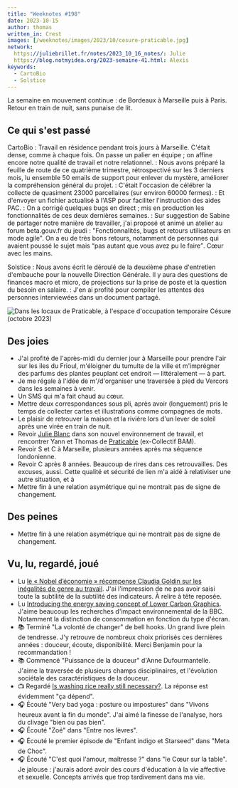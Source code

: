 ```yaml
---
title: "Weeknotes #198"
date: 2023-10-15
author: thomas
written_in: Crest
images: [/weeknotes/images/2023/10/cesure-praticable.jpg]
network:
  https://juliebrillet.fr/notes/2023_10_16_notes/: Julie
  https://blog.notmyidea.org/2023-semaine-41.html: Alexis
keywords:
  - CartoBio
  - Solstice
---
```


La semaine en mouvement continue : de Bordeaux à Marseille puis à Paris.
Retour en train de nuit, sans punaise de lit.

<!--more-->

## Ce qui s'est passé

CartoBio
: Travail en résidence pendant trois jours à Marseille. C'était dense, comme à chaque fois. On passe un palier en équipe ; on affine encore notre qualité de travail et notre relationnel.
: Nous avons préparé la feuille de route de ce quatrième trimestre, rétrospectivé sur les 3 derniers mois, lu ensemble 50 emails de support pour enlever du mystère, améliorer la compréhension général du projet.
: C'était l'occasion de célébrer la collecte de quasiment 23000 parcellaires (sur environ 60000 fermes).
: Et d'envoyer un fichier actualisé à l'ASP pour faciliter l'instruction des aides PAC.
: On a corrigé quelques bugs en direct ; mis en production les fonctionnalités de ces deux dernières semaines.
: Sur suggestion de Sabine de partager notre manière de travailler, j'ai proposé et animé un atelier au forum beta.gouv.fr du jeudi : "Fonctionnalités, bugs et retours utilisateurs en mode agile". On a eu de très bons retours, notamment de personnes qui avaient poussé le sujet mais <q>pas autant que vous avez pu le faire</q>. Cœur avec les mains.

Solstice
: Nous avons écrit le déroulé de la deuxième phase d'entretien d'embauche pour la nouvelle Direction Générale. Il y aura des questions de finances macro et micro, de projections sur la prise de poste et la question du besoin en salaire.
: J'en ai profité pour compiler les attentes des personnes interviewées dans un document partagé.

![](/weeknotes/images/2023/10/cesure-praticable.jpg "Dans les locaux de Praticable, à l'espace d'occupation temporaire Césure (octobre 2023)")

## Des joies

- J'ai profité de l'après-midi du dernier jour à Marseille pour prendre l'air sur les iles du Frioul, m'éloigner du tumulte de la ville et m'imprégner des parfums des plantes peuplant cet endroit — littéralement — à part.
- Je me régale à l'idée de m'/d'organiser une traversée à pied du Vercors dans les semaines à venir.
- Un SMS qui m'a fait chaud au cœur.
- Mettre deux correspondances sous pli, après avoir (longuement) pris le temps de collecter cartes et illustrations comme compagnes de mots.
- Le plaisir de retrouver la maison et la rivière lors d'un lever de soleil après une virée en train de nuit.
- Revoir [Julie Blanc] dans son nouvel environnement de travail, et rencontrer Yann et Thomas de [Praticable] (ex-Collectif BAM).
- Revoir S et C à Marseille, plusieurs années après ma séquence londonienne.
- Revoir C après 8 années. Beaucoup de rires dans ces retrouvailles. Des excuses, aussi. Cette qualité et sécurité de lien m'a aidé à relativiser une autre situation, et à
- Mettre fin à une relation asymétrique qui ne montrait pas de signe de changement.

## Des peines

- Mettre fin à une relation asymétrique qui ne montrait pas de signe de changement.

## Vu, lu, regardé, joué

- Lu [le « Nobel d’économie » récompense Claudia Goldin sur les inégalités de genre au travail](https://www.mediapart.fr/journal/economie-et-social/091023/le-nobel-d-economie-recompense-claudia-goldin-sur-les-inegalites-de-genre-au-travail). J'ai l'impression de ne pas avoir saisi toute la subtilité de la subtilité des indicateurs. À relire à tête reposée.
- Lu <a href="https://www.bbc.co.uk/rd/blog/2023-08-sustainability-energy-saving-radio-tv-led-graphics" lang="en">Introducing the energy saving concept of Lower Carbon Graphics</a>. J'aime beaucoup les recherches d'impact environnemental de la BBC. Notamment la distinction de consommation en fonction du type d'écran.
- 📚 Terminé "La volonté de changer" de bell hooks. Un grand livre plein de tendresse. J'y retrouve de nombreux choix priorisés ces dernières années : douceur, écoute, disponibilité. Merci Benjamin pour la recommandation !
- 📚 Commencé "Puissance de la douceur" d'Anne Dufourmantelle. J'aime la traversée de plusieurs champs disciplinaires, et l'évolution sociétale des caractéristiques de la douceur.
- 📺 Regardé <a href="https://www.youtube.com/watch?v=B3CHsbNkr3c" lang="en"> Is washing rice really still necessary?</a>. La réponse est évidemment "ça dépend".
- 🎧 Écouté "Very bad yoga : posture ou impostures" dans "Vivons heureux avant la fin du monde". J'ai aimé la finesse de l'analyse, hors du clivage "bien ou pas bien".
- 🎧 Écouté "Zoé" dans "Entre nos lèvres".
- 🎧 Écouté le premier épisode de "Enfant indigo et Starseed" dans "Meta de Choc".
- 🎧 Écouté "C'est quoi l'amour, maîtresse ?" dans "le Cœur sur la table". Je jalouse : j'aurais adoré avoir des cours d'éducation à la vie affective et sexuelle. Concepts arrivés que trop tardivement dans ma vie.

[Julie Blanc]: https://julie-blanc.fr
[Praticable]: https://praticable.fr/
